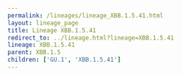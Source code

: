 ```yaml
---
permalink: /lineages/lineage_XBB.1.5.41.html
layout: lineage_page
title: Lineage XBB.1.5.41
redirect_to: ../lineage.html?lineage=XBB.1.5.41
lineage: XBB.1.5.41
parent: XBB.1.5
children: ['GU.1', 'XBB.1.5.41']
---
```

